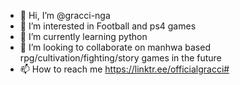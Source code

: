 - 👋 Hi, I’m @gracci-nga
- 👀 I’m interested in Football and ps4 games
- 🌱 I’m currently learning python
- 💞️ I’m looking to collaborate on manhwa based rpg/cultivation/fighting/story games in the future
- 📫 How to reach me https://linktr.ee/officialgracci#

<!---
gracci-nga/gracci-nga is a ✨ special ✨ repository because its `README.md` (this file) appears on your GitHub profile.
You can click the Preview link to take a look at your changes.
--->
